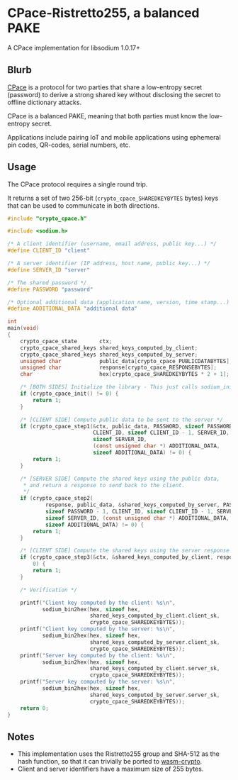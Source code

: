 # CPace-Ristretto255, a balanced PAKE

A CPace implementation for libsodium 1.0.17+

## Blurb

[CPace](https://tools.ietf.org/id/draft-haase-cpace-01.html) is a protocol for two parties that share a low-entropy secret (password) to derive a strong shared key without disclosing the secret to offline dictionary attacks.

CPace is a balanced PAKE, meaning that both parties must know the low-entropy secret.

Applications include pairing IoT and mobile applications using ephemeral pin codes, QR-codes, serial numbers, etc.

## Usage

The CPace protocol requires a single round trip.

It returns a set of two 256-bit (`crypto_cpace_SHAREDKEYBYTES` bytes) keys that can be used to communicate in both directions.

```c
#include "crypto_cpace.h"

#include <sodium.h>

/* A client identifier (username, email address, public key...) */
#define CLIENT_ID "client"

/* A server identifier (IP address, host name, public key...) */
#define SERVER_ID "server"

/* The shared password */
#define PASSWORD "password"

/* Optional additional data (application name, version, time stamp...) */
#define ADDITIONAL_DATA "additional data"

int
main(void)
{
    crypto_cpace_state       ctx;
    crypto_cpace_shared_keys shared_keys_computed_by_client;
    crypto_cpace_shared_keys shared_keys_computed_by_server;
    unsigned char            public_data[crypto_cpace_PUBLICDATABYTES];
    unsigned char            response[crypto_cpace_RESPONSEBYTES];
    char                     hex[crypto_cpace_SHAREDKEYBYTES * 2 + 1];

    /* [BOTH SIDES] Initialize the library - This just calls sodium_init() */
    if (crypto_cpace_init() != 0) {
        return 1;
    }

    /* [CLIENT SIDE] Compute public data to be sent to the server */
    if (crypto_cpace_step1(&ctx, public_data, PASSWORD, sizeof PASSWORD - 1,
                           CLIENT_ID, sizeof CLIENT_ID - 1, SERVER_ID,
                           sizeof SERVER_ID,
                           (const unsigned char *) ADDITIONAL_DATA,
                           sizeof ADDITIONAL_DATA) != 0) {
        return 1;
    }

    /* [SERVER SIDE] Compute the shared keys using the public data,
     * and return a response to send back to the client.
     */
    if (crypto_cpace_step2(
            response, public_data, &shared_keys_computed_by_server, PASSWORD,
            sizeof PASSWORD - 1, CLIENT_ID, sizeof CLIENT_ID - 1, SERVER_ID,
            sizeof SERVER_ID, (const unsigned char *) ADDITIONAL_DATA,
            sizeof ADDITIONAL_DATA) != 0) {
        return 1;
    }

    /* [CLIENT SIDE] Compute the shared keys using the server response */
    if (crypto_cpace_step3(&ctx, &shared_keys_computed_by_client, response) !=
        0) {
        return 1;
    }

    /* Verification */

    printf("Client key computed by the client: %s\n",
           sodium_bin2hex(hex, sizeof hex,
                          shared_keys_computed_by_client.client_sk,
                          crypto_cpace_SHAREDKEYBYTES));
    printf("Client key computed by the server: %s\n",
           sodium_bin2hex(hex, sizeof hex,
                          shared_keys_computed_by_server.client_sk,
                          crypto_cpace_SHAREDKEYBYTES));
    printf("Server key computed by the client: %s\n",
           sodium_bin2hex(hex, sizeof hex,
                          shared_keys_computed_by_client.server_sk,
                          crypto_cpace_SHAREDKEYBYTES));
    printf("Server key computed by the server: %s\n",
           sodium_bin2hex(hex, sizeof hex,
                          shared_keys_computed_by_server.server_sk,
                          crypto_cpace_SHAREDKEYBYTES));
    return 0;
}
```

## Notes

- This implementation uses the Ristretto255 group and SHA-512 as the hash function, so that it can trivially be ported to [wasm-crypto](https://github.com/jedisct1/wasm-crypto).
- Client and server identifiers have a maximum size of 255 bytes.
